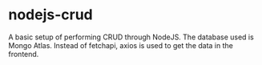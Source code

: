 # nodejs-crud
A basic setup of performing CRUD through NodeJS. The database used is Mongo Atlas. Instead of fetchapi, axios is used to get the data in the frontend.
